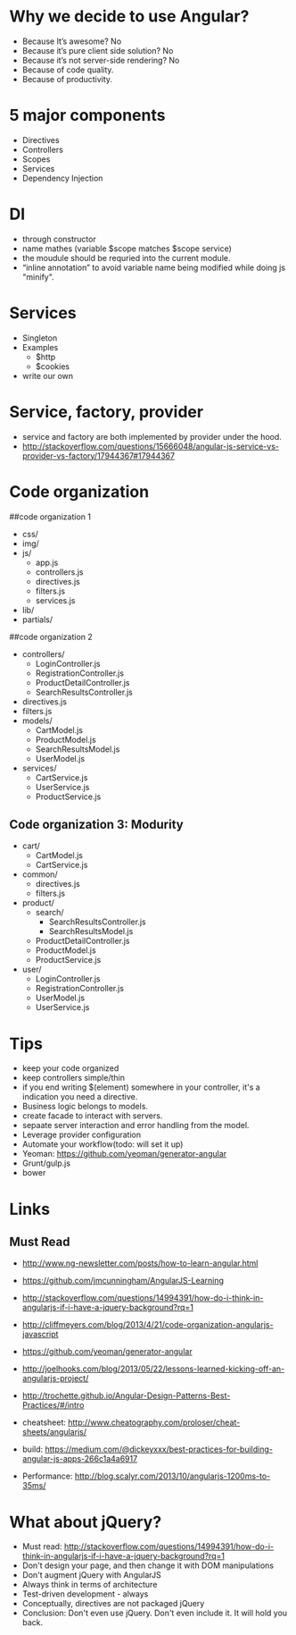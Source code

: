 
Why we decide to use Angular?
================================
- Because It’s awesome? No
- Because it’s pure client side solution? No
- Because it’s not server-side rendering? No
- Because of code quality.
- Because of productivity.


5 major components
======================
- Directives
- Controllers
- Scopes
- Services
- Dependency Injection

DI
======
- through constructor
- name mathes (variable $scope matches $scope service)
- the moudule should be requried into the current module.
- “inline annotation” to avoid variable name being modified while doing js "minify".


Services
==================
- Singleton
- Examples
    - $http
    - $cookies
- write our own


Service, factory, provider
===============================
- service and factory are both implemented by provider under the hood.
- http://stackoverflow.com/questions/15666048/angular-js-service-vs-provider-vs-factory/17944367#17944367


Code organization
=====================
##code organization 1
- css/
- img/
- js/
	- app.js
	- controllers.js
	- directives.js
	- filters.js
	- services.js
- lib/
- partials/

##code organization 2
- controllers/
	- LoginController.js
	- RegistrationController.js
	- ProductDetailController.js
	- SearchResultsController.js
- directives.js
- filters.js
- models/
	- CartModel.js
	- ProductModel.js
	- SearchResultsModel.js
	- UserModel.js
- services/
	- CartService.js
	- UserService.js
	- ProductService.js


## Code organization 3: Modurity
- cart/
	- CartModel.js
	- CartService.js
- common/
	- directives.js
	- filters.js
- product/
	- search/
		- SearchResultsController.js
		- SearchResultsModel.js
	- ProductDetailController.js
	- ProductModel.js
	- ProductService.js
- user/
	- LoginController.js
	- RegistrationController.js
	- UserModel.js
	- UserService.js


Tips
====================
- keep your code organized
- keep controllers simple/thin
- if you end writing $(element) somewhere in your controller, it's a indication you need a directive.
- Business logic belongs to models.
- create facade to interact with servers.
- sepaate server interaction and error handling from the model.
- Leverage provider configuration
- Automate your workflow(todo: will set it up)
- Yeoman: https://github.com/yeoman/generator-angular
- Grunt/gulp.js
- bower


Links
============
Must Read
-----------
- http://www.ng-newsletter.com/posts/how-to-learn-angular.html
- https://github.com/jmcunningham/AngularJS-Learning
- http://stackoverflow.com/questions/14994391/how-do-i-think-in-angularjs-if-i-have-a-jquery-background?rq=1



- http://cliffmeyers.com/blog/2013/4/21/code-organization-angularjs-javascript
- https://github.com/yeoman/generator-angular
- http://joelhooks.com/blog/2013/05/22/lessons-learned-kicking-off-an-angularjs-project/
- http://trochette.github.io/Angular-Design-Patterns-Best-Practices/#/intro
- cheatsheet: http://www.cheatography.com/proloser/cheat-sheets/angularjs/
- build: https://medium.com/@dickeyxxx/best-practices-for-building-angular-js-apps-266c1a4a6917
- Performance: http://blog.scalyr.com/2013/10/angularjs-1200ms-to-35ms/


What about jQuery?
======================
- Must read: http://stackoverflow.com/questions/14994391/how-do-i-think-in-angularjs-if-i-have-a-jquery-background?rq=1
- Don't design your page, and then change it with DOM manipulations
- Don't augment jQuery with AngularJS
- Always think in terms of architecture
- Test-driven development - always
- Conceptually, directives are not packaged jQuery
- Conclusion: Don't even use jQuery. Don't even include it. It will hold you back.

